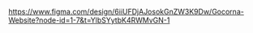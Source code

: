 https://www.figma.com/design/6iiUFDjAJosokGnZW3K9Dw/Gocorna-Website?node-id=1-7&t=YlbSYytbK4RWMvGN-1
